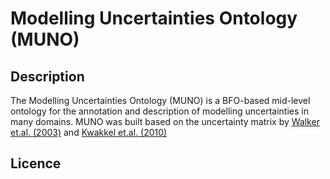# Modelling Uncertainties Ontology (MUNO)
## Description
The Modelling Uncertainties Ontology (MUNO) is a BFO-based mid-level ontology for the annotation and description of modelling uncertainties in many domains. 
MUNO was built based on the uncertainty matrix by [Walker et.al. (2003)](https://doi.org/10.1076/iaij.4.1.5.16466) and [Kwakkel et.al. (2010)](https://doi.org/10.1504/IJTPM.2010.036918)

## Licence
